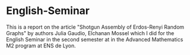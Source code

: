 # English-Seminar
This is a report on the article "Shotgun Assembly of Erdos-Renyi Random Graphs" by authors Julia Gaudio, Elchanan Mossel which I did for the English Seminar in the second semester at in the Advanced Mathematics M2 program at ENS de Lyon. 
